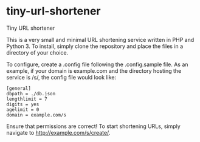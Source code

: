 # tiny-url-shortener
Tiny URL shortener

This is a very small and minimal URL shortening service written in PHP and Python 3. To install, simply clone the repository and place the files in a directory of your choice.

To configure, create a .config file following the .config.sample file. As an example, if your domain is example.com and the directory hosting the service is /s/, the config file would look like:

```
[general]
dbpath = ./db.json
lengthlimit = 7
digits = yes
agelimit = 0
domain = example.com/s
```

Ensure that permissions are correct! To start shortening URLs, simply navigate to http://example.com/s/create/.
